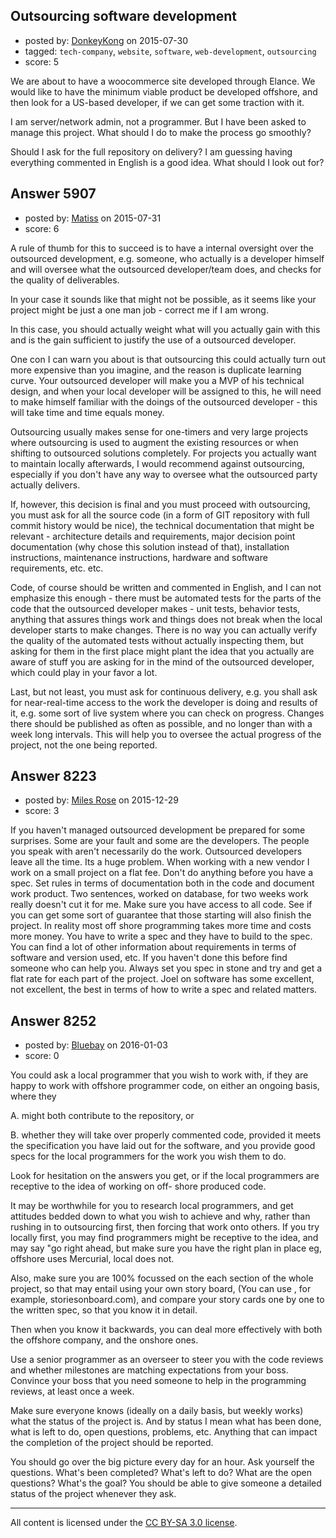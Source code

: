 ## Outsourcing software development

- posted by: [DonkeyKong](https://stackexchange.com/users/1459632/donkeykong) on 2015-07-30
- tagged: `tech-company`, `website`, `software`, `web-development`, `outsourcing`
- score: 5

We are about to have a woocommerce site developed through Elance. We would like to have the minimum viable product be developed offshore, and then look for a US-based developer, if we can get some traction with it. 

I am server/network admin, not a programmer. But I have been asked to manage this project. What should I do to make the process go smoothly?

Should I ask for the full repository on delivery? I am guessing having everything commented in English is a good idea. What should I look out for?


## Answer 5907

- posted by: [Matiss](https://stackexchange.com/users/1819512/matiss) on 2015-07-31
- score: 6

A rule of thumb for this to succeed is to have a internal oversight over the outsourced development, e.g. someone, who actually is a developer himself and will oversee what the outsourced developer/team does, and checks for the quality of deliverables. 

In your case it sounds like that might not be possible, as it seems like your project might be just a one man job - correct me if I am wrong. 

In this case, you should actually weight what will you actually gain with this and is the gain sufficient to justify the use of a outsourced developer.

One con I can warn you about is that outsourcing this could actually turn out more expensive than you imagine, and the reason is duplicate learning curve. Your outsourced developer will make you a MVP of his technical design, and when your local developer will be assigned to this, he will need to make himself familiar with the doings of the outsourced developer - this will take time and time equals money.

Outsourcing usually makes sense for one-timers and very large projects where outsourcing is used to augment the existing resources or when shifting to outsourced solutions completely. For projects you actually want to maintain locally afterwards, I would recommend against outsourcing, especially if you don't have any way to oversee what the outsourced party actually delivers.

If, however, this decision is final and you must proceed with outsourcing, you must ask for all the source code (in a form of GIT repository with full commit history would be nice), the technical documentation that might be relevant - architecture details and requirements, major decision point documentation (why chose this solution instead of that), installation instructions, maintenance instructions, hardware and software requirements, etc. etc. 

Code, of course should be written and commented in English, and I can not emphasize this enough - there must be automated tests for the parts of the code that the outsourced developer makes - unit tests, behavior tests, anything that assures things work and things does not break when the local developer starts to make changes. There is no way you can actually verify the quality of the automated tests without actually inspecting them, but asking for them in the first place might plant the idea that you actually are aware of stuff you are asking for in the mind of the outsourced developer, which could play in your favor a lot.

Last, but not least, you must ask for continuous delivery, e.g. you shall ask for near-real-time access to the work the developer is doing and results of it, e.g. some sort of live system where you can check on progress. Changes there should be published as often as possible, and no longer than with a week long intervals. This will help you to oversee the actual progress of the project, not the one being reported. 


## Answer 8223

- posted by: [Miles Rose](https://stackexchange.com/users/7489029/miles-rose) on 2015-12-29
- score: 3

If you haven't managed outsourced development be prepared for some surprises. Some are your fault and some are the developers. The people you speak with aren't necessarily do the work. Outsourced developers leave all the time. Its a huge problem. When working with a new vendor I work on a small project on a flat fee. Don't do anything before you have a spec. Set rules in terms of documentation both in the code and document work product. Two sentences, worked on database, for two weeks work really doesn't cut it for me. Make sure you have access to all code. See if you can get some sort of guarantee that those starting will also finish the project. In reality most off shore programming takes more time and costs more money. You have to write a spec and they have to build to the spec. You can find a lot of other information about requirements in terms of software and version used, etc. If you haven't done this before find someone who can help you. Always set you spec in stone and try and get a flat rate for each part of the project. Joel on software has some excellent, not excellent, the best in terms of how to write a spec and related matters. 


## Answer 8252

- posted by: [Bluebay](https://stackexchange.com/users/7562754/bluebay) on 2016-01-03
- score: 0

You could ask a local programmer that you wish to work with, if they are happy to work with offshore programmer code, on either an ongoing basis, where they 

A. might both contribute to the repository, or 

B. whether they will take over properly commented code, provided it meets the specification you have laid out for the software, and you provide good specs for the local programmers for the work you wish them to do.

Look for hesitation on the answers you get, or if the local programmers are receptive to the idea of working on off- shore produced code.  

It may be worthwhile for you to research local programmers, and get attitudes bedded down to what you wish to achieve and why, rather than rushing in to outsourcing first, then forcing that work onto others. 
If you try locally first, you may find programmers might be receptive to the idea, and may say "go right ahead, but make sure you have the right plan in place eg, offshore uses Mercurial, local does not.  

Also, make sure you are 100% focussed on the each section of the whole project,  so that may entail using your own story board, (You can use , for example, storiesonboard.com),  and compare your story cards one by one to the written spec, so that you know it in detail. 

Then when you know it backwards,  you can deal more effectively with both the offshore company, and the onshore ones.

Use a senior programmer as an overseer to steer you with the code reviews and whether milestones are matching expectations from your boss. Convince your boss that you need someone to help in the programming reviews, at least once a week.

Make sure everyone knows (ideally on a daily basis, but weekly works) what the status of the project is. And by status I mean what has been done, what is left to do, open questions, problems, etc. Anything that can impact the completion of the project should be reported.

You should go over the big picture every day for an hour. Ask yourself the questions. What's been completed? What's left to do? What are the open questions? What's the goal? You should be able to give someone a detailed status of the project whenever they ask.



---

All content is licensed under the [CC BY-SA 3.0 license](https://creativecommons.org/licenses/by-sa/3.0/).
